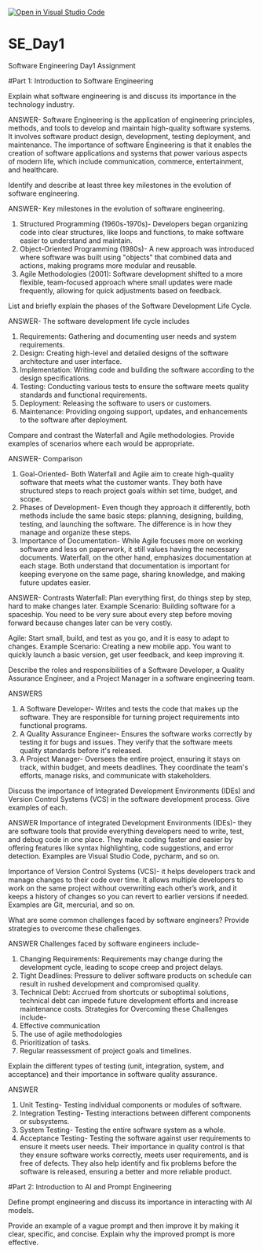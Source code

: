 [![Open in Visual Studio Code](https://classroom.github.com/assets/open-in-vscode-2e0aaae1b6195c2367325f4f02e2d04e9abb55f0b24a779b69b11b9e10269abc.svg)](https://classroom.github.com/online_ide?assignment_repo_id=15569177&assignment_repo_type=AssignmentRepo)
# SE_Day1
Software Engineering Day1 Assignment

#Part 1: Introduction to Software Engineering

Explain what software engineering is and discuss its importance in the technology industry.

ANSWER- Software Engineering is the application of engineering principles, methods, and tools to develop and maintain high-quality software systems. It involves software product design, development, testing deployment, and maintenance.
The importance of software Engineering is that it enables the creation of software applications and systems that power various aspects of modern life, which include communication, commerce, entertainment, and healthcare.

Identify and describe at least three key milestones in the evolution of software engineering.
 
ANSWER- Key milestones in the evolution of software engineering.
1. Structured Programming (1960s-1970s)- Developers began organizing code into clear structures, like loops and functions, to make software easier to understand and maintain.
2. Object-Oriented Programming (1980s)- A new approach was introduced where software was built using "objects" that combined data and actions, making programs more modular and reusable.
3. Agile Methodologies (2001): Software development shifted to a more flexible, team-focused approach where small updates were made frequently, allowing for quick adjustments based on feedback.


List and briefly explain the phases of the Software Development Life Cycle.

ANSWER- The software development life cycle includes
1. Requirements: Gathering and documenting user needs and system requirements.
2. Design: Creating high-level and detailed designs of the software architecture and user interface.
3. Implementation: Writing code and building the software according to the design specifications.
4. Testing: Conducting various tests to ensure the software meets quality standards and functional requirements.
5. Deployment: Releasing the software to users or customers.
6. Maintenance: Providing ongoing support, updates, and enhancements to the software after deployment.

Compare and contrast the Waterfall and Agile methodologies. Provide examples of scenarios where each would be appropriate.

ANSWER- Comparison
1. Goal-Oriented- Both Waterfall and Agile aim to create high-quality software that meets what the customer wants. They both have structured steps to reach project goals within set time, budget, and scope.
2. Phases of Development- Even though they approach it differently, both methods include the same basic steps: planning, designing, building, testing, and launching the software. The difference is in how they manage and organize these steps.
3. Importance of Documentation- While Agile focuses more on working software and less on paperwork, it still values having the necessary documents. Waterfall, on the other hand, emphasizes documentation at each stage. Both understand that documentation is important for keeping everyone on the same page, sharing knowledge, and making future updates easier.

ANSWER- Contrasts
Waterfall: Plan everything first, do things step by step, hard to make changes later.
Example Scenario: Building software for a spaceship. You need to be very sure about every step before moving forward because changes later can be very costly.

Agile: Start small, build, and test as you go, and it is easy to adapt to changes.
Example Scenario: Creating a new mobile app. You want to quickly launch a basic version, get user feedback, and keep improving it.

Describe the roles and responsibilities of a Software Developer, a Quality Assurance Engineer, and a Project Manager in a software engineering team.

ANSWERS
1. A Software Developer- Writes and tests the code that makes up the software. They are responsible for turning project requirements into functional programs.
2. A Quality Assurance Engineer- Ensures the software works correctly by testing it for bugs and issues. They verify that the software meets quality standards before it's released.
3. A Project Manager- Oversees the entire project, ensuring it stays on track, within budget, and meets deadlines. They coordinate the team's efforts, manage risks, and communicate with stakeholders.


Discuss the importance of Integrated Development Environments (IDEs) and Version Control Systems (VCS) in the software development process. Give examples of each.

ANSWER
Importance of integrated Development Environments (IDEs)- they are software tools that provide everything developers need to write, test, and debug code in one place. They make coding faster and easier by offering features like syntax highlighting, code suggestions, and error detection. Examples are Visual Studio Code, pycharm, and so on.

Importance of Version Control Systems (VCS)- it helps developers track and manage changes to their code over time. It allows multiple developers to work on the same project without overwriting each other’s work, and it keeps a history of changes so you can revert to earlier versions if needed. Examples are Git, mercurial, and so on.

What are some common challenges faced by software engineers? Provide strategies to overcome these challenges.

ANSWER
Challenges faced by software engineers include-
1. Changing Requirements: Requirements may change during the development cycle, leading to scope creep and project delays.
2. Tight Deadlines: Pressure to deliver software products on schedule can result in rushed development and compromised quality.
3. Technical Debt: Accrued from shortcuts or suboptimal solutions, technical debt can impede future development efforts and increase maintenance costs.
Strategies for Overcoming these Challenges include-
1. Effective communication
2. The use of agile methodologies
3. Prioritization of tasks.
4. Regular reassessment of project goals and timelines.


Explain the different types of testing (unit, integration, system, and acceptance) and their importance in software quality assurance.

ANSWER

1. Unit Testing- Testing individual components or modules of software.
2. Integration Testing- Testing interactions between different components or subsystems.
3. System Testing- Testing the entire software system as a whole.
4. Acceptance Testing- Testing the software against user requirements to ensure it meets user needs.
Their importance in quality control is that they ensure software works correctly, meets user requirements, and is free of defects. They also help identify and fix problems before the software is released, ensuring a better and more reliable product.

#Part 2: Introduction to AI and Prompt Engineering


Define prompt engineering and discuss its importance in interacting with AI models.


Provide an example of a vague prompt and then improve it by making it clear, specific, and concise. Explain why the improved prompt is more effective.
